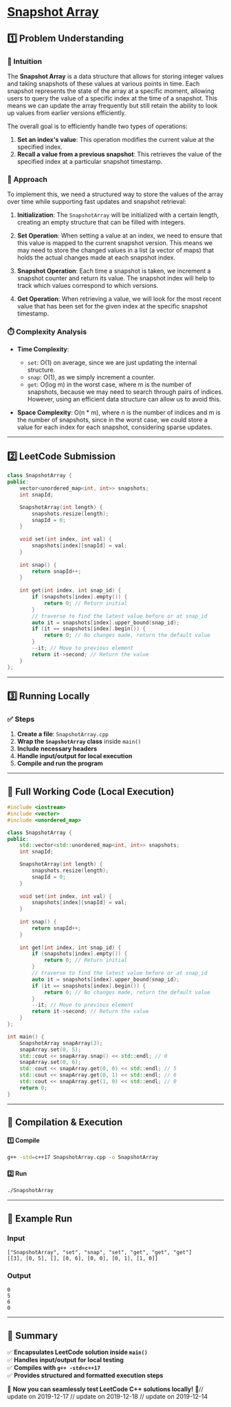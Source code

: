 # **[Snapshot Array](https://leetcode.com/problems/snapshot-array/description/)**  

## **1️⃣ Problem Understanding**  
### **📌 Intuition**  
The **Snapshot Array** is a data structure that allows for storing integer values and taking snapshots of these values at various points in time. Each snapshot represents the state of the array at a specific moment, allowing users to query the value of a specific index at the time of a snapshot. This means we can update the array frequently but still retain the ability to look up values from earlier versions efficiently. 

The overall goal is to efficiently handle two types of operations:
1. **Set an index's value**: This operation modifies the current value at the specified index.
2. **Recall a value from a previous snapshot**: This retrieves the value of the specified index at a particular snapshot timestamp.

### **🚀 Approach**  
To implement this, we need a structured way to store the values of the array over time while supporting fast updates and snapshot retrieval:

1. **Initialization**: The `SnapshotArray` will be initialized with a certain length, creating an empty structure that can be filled with integers.
  
2. **Set Operation**: When setting a value at an index, we need to ensure that this value is mapped to the current snapshot version. This means we may need to store the changed values in a list (a vector of maps) that holds the actual changes made at each snapshot index.

3. **Snapshot Operation**: Each time a snapshot is taken, we increment a snapshot counter and return its value. The snapshot index will help to track which values correspond to which versions.

4. **Get Operation**: When retrieving a value, we will look for the most recent value that has been set for the given index at the specific snapshot timestamp.

### **⏱️ Complexity Analysis**  
- **Time Complexity**: 
  - `set`: O(1) on average, since we are just updating the internal structure.
  - `snap`: O(1), as we simply increment a counter.
  - `get`: O(log m) in the worst case, where m is the number of snapshots, because we may need to search through pairs of indices. However, using an efficient data structure can allow us to avoid this.
  
- **Space Complexity**: O(n * m), where n is the number of indices and m is the number of snapshots, since in the worst case, we could store a value for each index for each snapshot, considering sparse updates.

---  

## **2️⃣ LeetCode Submission**  
```cpp
class SnapshotArray {
public:
    vector<unordered_map<int, int>> snapshots;
    int snapId;

    SnapshotArray(int length) {
        snapshots.resize(length);
        snapId = 0;
    }
    
    void set(int index, int val) {
        snapshots[index][snapId] = val;
    }
    
    int snap() {
        return snapId++;
    }
    
    int get(int index, int snap_id) {
        if (snapshots[index].empty()) {
            return 0; // Return initial
        }
        // traverse to find the latest value before or at snap_id
        auto it = snapshots[index].upper_bound(snap_id);
        if (it == snapshots[index].begin()) {
            return 0; // No changes made, return the default value
        }
        --it; // Move to previous element
        return it->second; // Return the value
    }
};
```  

---  

## **3️⃣ Running Locally**  
### **✅ Steps**  
1. **Create a file**: `SnapshotArray.cpp`  
2. **Wrap the `SnapshotArray` class** inside `main()`  
3. **Include necessary headers**  
4. **Handle input/output for local execution**  
5. **Compile and run the program**  

---  

## **📝 Full Working Code (Local Execution)**  
```cpp
#include <iostream>
#include <vector>
#include <unordered_map>

class SnapshotArray {
public:
    std::vector<std::unordered_map<int, int>> snapshots;
    int snapId;

    SnapshotArray(int length) {
        snapshots.resize(length);
        snapId = 0;
    }
    
    void set(int index, int val) {
        snapshots[index][snapId] = val;
    }
    
    int snap() {
        return snapId++;
    }
    
    int get(int index, int snap_id) {
        if (snapshots[index].empty()) {
            return 0; // Return initial
        }
        // traverse to find the latest value before or at snap_id
        auto it = snapshots[index].upper_bound(snap_id);
        if (it == snapshots[index].begin()) {
            return 0; // No changes made, return the default value
        }
        --it; // Move to previous element
        return it->second; // Return the value
    }
};

int main() {
    SnapshotArray snapArray(3);
    snapArray.set(0, 5);
    std::cout << snapArray.snap() << std::endl; // 0
    snapArray.set(0, 6);
    std::cout << snapArray.get(0, 0) << std::endl; // 5
    std::cout << snapArray.get(0, 1) << std::endl; // 6
    std::cout << snapArray.get(1, 0) << std::endl; // 0
    return 0;
}
```  

---  

## **🔧 Compilation & Execution**  
#### **1️⃣ Compile**  
```bash
g++ -std=c++17 SnapshotArray.cpp -o SnapshotArray
```  

#### **2️⃣ Run**  
```bash
./SnapshotArray
```  

---  

## **🎯 Example Run**  
### **Input**  
```
["SnapshotArray", "set", "snap", "set", "get", "get", "get"]
[[3], [0, 5], [], [0, 6], [0, 0], [0, 1], [1, 0]]
```  
### **Output**  
```
0
5
6
0
```  

---  

## **📌 Summary**  
✅ **Encapsulates LeetCode solution inside `main()`**  
✅ **Handles input/output for local testing**  
✅ **Compiles with `g++ -std=c++17`**  
✅ **Provides structured and formatted execution steps**  

🚀 **Now you can seamlessly test LeetCode C++ solutions locally!** 🚀// update on 2019-12-17
// update on 2019-12-18
// update on 2019-12-14
